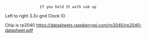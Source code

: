 					If you hold It with usb up
Left to right
3.3v
gnd
Clock
IO

Chip is rp2040
			https://datasheets.raspberrypi.com/rp2040/rp2040-datasheet.pdf